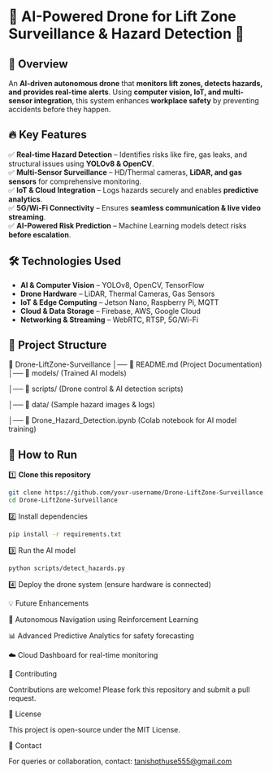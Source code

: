 # 🚁 AI-Powered Drone for Lift Zone Surveillance & Hazard Detection 🚀  

## 📌 Overview  
An **AI-driven autonomous drone** that **monitors lift zones, detects hazards, and provides real-time alerts**. Using **computer vision, IoT, and multi-sensor integration**, this system enhances **workplace safety** by preventing accidents before they happen.  

## 🔥 Key Features  
✅ **Real-time Hazard Detection** – Identifies risks like fire, gas leaks, and structural issues using **YOLOv8 & OpenCV**.  
✅ **Multi-Sensor Surveillance** – HD/Thermal cameras, **LiDAR, and gas sensors** for comprehensive monitoring.  
✅ **IoT & Cloud Integration** – Logs hazards securely and enables **predictive analytics**.  
✅ **5G/Wi-Fi Connectivity** – Ensures **seamless communication & live video streaming**.  
✅ **AI-Powered Risk Prediction** – Machine Learning models detect risks **before escalation**.  

## 🛠️ Technologies Used  

- **AI & Computer Vision** – YOLOv8, OpenCV, TensorFlow  
- **Drone Hardware** – LiDAR, Thermal Cameras, Gas Sensors  
- **IoT & Edge Computing** – Jetson Nano, Raspberry Pi, MQTT  
- **Cloud & Data Storage** – Firebase, AWS, Google Cloud  
- **Networking & Streaming** – WebRTC, RTSP, 5G/Wi-Fi  

## 📂 Project Structure  

📁 Drone-LiftZone-Surveillance
│── 📄 README.md (Project Documentation)
│── 📂 models/ (Trained AI models)

│── 📂 scripts/ (Drone control & AI detection scripts)

│── 📂 data/ (Sample hazard images & logs)

│── 📄 Drone_Hazard_Detection.ipynb (Colab notebook for AI model training)


## 🚀 How to Run  

1️⃣ **Clone this repository**  

```bash
git clone https://github.com/your-username/Drone-LiftZone-Surveillance.git
cd Drone-LiftZone-Surveillance
```

2️⃣ Install dependencies

```bash
pip install -r requirements.txt
```

3️⃣ Run the AI model
```bash
python scripts/detect_hazards.py
```

4️⃣ Deploy the drone system (ensure hardware is connected)

💡 Future Enhancements

🚀 Autonomous Navigation using Reinforcement Learning

📊 Advanced Predictive Analytics for safety forecasting

☁️ Cloud Dashboard for real-time monitoring

🤝 Contributing

Contributions are welcome! Please fork this repository and submit a pull request.

📜 License

This project is open-source under the MIT License.

📧 Contact

For queries or collaboration, contact: tanishqthuse555@gmail.com
